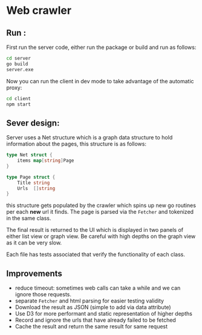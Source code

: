 # Web crawler

## Run :

First run the server code, either run the package or build and run as follows:

```sh
cd server
go build
server.exe
```

Now you can run the client in dev mode to take advantage of the automatic proxy:

```sh
cd client
npm start
```


## Sever design:

Server uses a Net structure which is a graph data structure to hold information about the pages, this structure is as follows:

```go
type Net struct {
	items map[string]Page
}

type Page struct {
	Title string   
	Urls  []string 
}
```

this structure gets populated by the crawler which spins up new go routines per each **new** url it finds. The page is parsed via the `Fetcher` and tokenized in the same class.

The final result is returned to the UI which is displayed in two panels of either list view or graph view. Be careful with high depths on the graph view as it can be very slow.

Each file has tests associated that verify the functionality of each class. 


## Improvements

- reduce timeout: sometimes web calls can take a while and we can ignore those requests.
- separate `Fetcher` and html parsing for easier testing validity
- Download the result as JSON (simple to add via data attribute)
- Use D3 for more performant and static representation of higher depths
- Record and ignore the urls that have already failed to be fetched
- Cache the result and return the same result for same request
